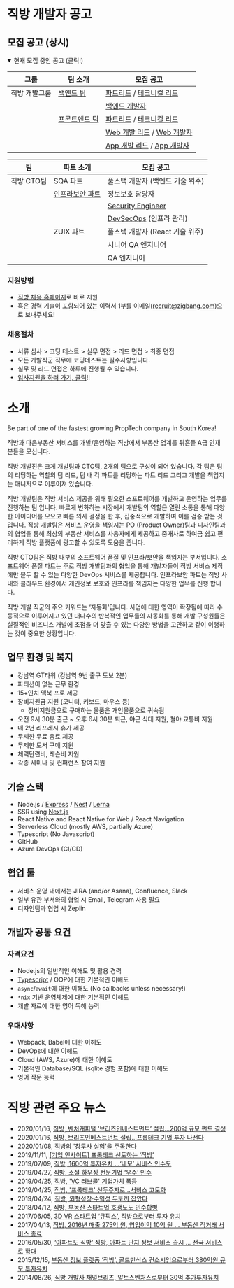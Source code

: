 # 직방 개발자 공고

## 모집 공고 (상시)

<details open><summary>현재 모집 중인 공고 (클릭!)</summary>
<p>

| 그룹          | 팀 소개                             | 모집 공고                                                             |
| ------------- | ----------------------------------- | --------------------------------------------------------------------- |
| 직방 개발그룹 | [백엔드 팀](./dev-be/README.md)     | [파트리드](./dev-be/lead.md) / [테크니컬 리드](./dev-be/tech-lead.md) |
|               |                                     | [백엔드 개발자](./dev-be/developer.md)                                |
|               | [프론트엔드 팀](./dev-fe/README.md) | [파트리드](./dev-fe/lead.md) / [테크니컬 리드](./dev-fe/tech-lead.md) |
|               |                                     | [Web 개발 리드](./dev-fe/web.md) / [Web 개발자](./dev-fe/web.md)      |
|               |                                     | [App 개발 리드](./dev-fe/app.md) / [App 개발자](./dev-fe/app.md)      |

| 팀         | 파트 소개                               | 모집 공고                                         |
| ---------- | --------------------------------------- | ------------------------------------------------- |
| 직방 CTO팀 | SQA 파트                                | 풀스택 개발자 (백엔드 기술 위주)                  |
|            | [인프라보안 파트](./cto-isms/README.md) | 정보보호 담당자                                   |
|            |                                         | [Security Engineer](./cto-isms/engineer.md)       |
|            |                                         | [DevSecOps](./cto-isms/engineer.md) (인프라 관리) |
|            | ZUIX 파트                               | 풀스택 개발자 (React 기술 위주)                   |
|            |                                         | 시니어 QA 엔지니어                                |
|            |                                         | QA 엔지니어                                       |

</p>
</details>

### 지원방법

- [직방 채용 홈페이지](https://zigbang.recruiter.co.kr/)로 바로 지원
- 혹은 경력 기술이 포함되어 있는 이력서 1부를 이메일(recruit@zigbang.com)으로 보내주세요!

### 채용절차

- 서류 심사 > 코딩 테스트 > 실무 면접 > 리드 면접 > 최종 면접
- 모든 개발직군 직무에 코딩테스트는 필수사항입니다.
- 실무 및 리드 면접은 하루에 진행될 수 있습니다.
- [입사지원을 하러 가기, 클릭](https://zigbang.recruiter.co.kr/app/applicant/registResume)!!

# 소개

Be part of one of the fastest growing PropTech company in South Korea!

직방과 다음부동산 서비스를 개발/운영하는 직방에서 부동산 업계를 뒤흔들 A급 인재 분들을 모십니다.

직방 개발진은 크게 개발팀과 CTO팀, 2개의 팀으로 구성이 되어 있습니다. 각 팀은 팀의 리딩하는 역할의 팀 리드, 팀 내 각 파트를 리딩하는 파트 리드 그리고 개발을 책임지는 매니저으로 이루어져 있습니다.

직방 개발팀은 직방 서비스 제공을 위해 필요한 소프트웨어를 개발하고 운영하는 업무를 진행하는 팀 입니다. 빠르게 변화하는 시장에서 개발팀의 역할은 열린 소통을 통해 다양한 아이디어를 모으고 빠른 의사 결정을 한 후, 집중적으로 개발하여 이를 검증 받는 것 입니다. 직방 개발팀은 서비스 운영을 책임지는 PO (Product Owner)팀과 디자인팀과의 협업을 통해 최상의 부동산 서비스를 사용자에게 제공하고 중개사로 하여금 쉽고 편리하게 직방 플랫폼에 광고할 수 있도록 도움을 줍니다.

직방 CTO팀은 직방 내부의 소프트웨어 품질 및 인프라/보안을 책임지는 부서입니다. 소프트웨어 품질 파트는 주로 직방 개발팀과의 협업을 통해 개발자들이 직방 서비스 제작에만 몰두 할 수 있는 다양한 DevOps 서비스를 제공합니다. 인프라보안 파트는 직방 사내와 클라우드 환경에서 개인정보 보호와 인프라를 책임지는 다양한 업무를 진행 합니다.

직방 개발 직군의 주요 키워드는 ‘자동화'입니다. 사업에 대한 영역이 확장됨에 따라 수동적으로 이루어지고 있던 대다수의 반복적인 업무들의 자동화를 통해 개발 구성원들은 실질적인 비즈니스 개발에 초점을 더 맞출 수 있는 다양한 방법을 고안하고 같이 이행하는 것이 중요한 상황입니다.

## 업무 환경 및 복지

* 강남역 GT타워 (강남역 9번 출구 도보 2분)
* 파티션이 없는 근무 환경
* 15+인치 맥북 프로 제공
* 장비지원금 지원 (모니터, 키보드, 마우스 등)
  * 장비지원금으로 구매하는 물품은 개인물품으로 귀속됨
* 오전 9시 30분 출근 ~ 오후 6시 30분 퇴근, 야근 식대 지원, 철야 교통비 지원
* 매 2년 리프레시 휴가 제공
* 무제한 무료 음료 제공
* 무제한 도서 구매 지원
* 체력단련비, 레슨비 지원
* 각종 세미나 및 컨퍼런스 참여 지원

## 기술 스택

* Node.js / [Express](https://expressjs.com/) / [Nest](https://nestjs.com/) / [Lerna](https://github.com/lerna/lerna)
* SSR using [Next.js](https://nextjs.org/)
* React Native and React Native for Web / React Navigation
* Serverless Cloud (mostly AWS, partially Azure)
* Typescript (No Javascript)
* GitHub
* Azure DevOps (CI/CD)

## 협업 툴

* 서비스 운영 내에서는 JIRA (and/or Asana), Confluence, Slack
* 일부 유관 부서와의 협업 시 Email, Telegram 사용 필요
* 디자인팀과 협업 시 Zeplin

## 개발자 공통 요건

### 자격요건

* Node.js의 일반적인 이해도 및 활용 경력
* [Typescript](https://www.typescriptlang.org/) / OOP에 대한 기본적인 이해도
* `async`/`await`에 대한 이해도 (No callbacks unless necessary!)
* `*nix` 기반 운영체제에 대한 기본적인 이해도
* 개발 자료에 대한 영어 독해 능력

### 우대사항

* Webpack, Babel에 대한 이해도
* DevOps에 대한 이해도
* Cloud (AWS, Azure)에 대한 이해도
* 기본적인 Database/SQL (sqlite 경험 포함)에 대한 이해도
* 영어 작문 능력

# 직방 관련 주요 뉴스

* 2020/01/16, [직방, 벤처캐피털 ‘브리즈인베스트먼트’ 설립…200억 규모 펀드 결성](http://www.cnews.co.kr/uhtml/read.jsp?idxno=202001161518175200150)
* 2020/01/16, [직방, 브리즈인베스트먼트 설립…프롭테크 기업 투자 나선다](https://www.venturesquare.net/800608)
* 2020/01/08, [직방의 '창투사 실험'을 주목한다](http://www.thebell.co.kr/free/content/ArticleView.asp?key=202001070435031370104373&svccode=00&page=1&sort=thebell_check_time)
* 2019/11/11, [\[기업 인사이트\] 프롭테크 선도하는 ‘직방’](http://news.kbiz.or.kr/news/articleView.html?idxno=61105)
* 2019/07/09, [직방, 1600억 투자유치 …‘네모’ 서비스 인수도](https://news.joins.com/article/23519762)
* 2019/04/27, [직방, 소셜 하우징 전문기업 ‘우주’ 인수](https://platum.kr/archives/120660)
* 2019/04/25, [직방, 'VC 러브콜' 기업가치 폭등](http://www.thebell.co.kr/front/free/contents/news/article_view.asp?key=201904240100046840002914)
* 2019/04/25, [직방, '프롭테크' 선두주자로…서비스 고도화](http://www.thebell.co.kr/front/free/contents/news/article_view.asp?key=201904230100043700002711)
* 2019/04/24, [직방, 외형성장·수익성 두토끼 잡았다](http://www.thebell.co.kr/front/free/contents/news/article_view.asp?key=201904230100042190002620)
* 2018/04/12, [직방, 부동산 스타트업 호갱노노 인수합병](http://platum.kr/archives/98799)
* 2017/06/05, [3D VR 스타트업 ‘큐픽스’, 직방으로부터 투자 유치](https://platum.kr/archives/82200)
* 2017/04/13, [직방, 2016년 매출 275억 원, 영업이익 10억 원 … 부동산 직거래 서비스 종료](https://platum.kr/archives/79368)
* 2016/05/30, [‘아파트도 직방’ 직방, 아파트 단지 정보 서비스 출시 … 전국 서비스로 확대](https://platum.kr/archives/60444)
* 2015/12/15, [부동산 정보 플랫폼 ‘직방’, 골드만삭스 컨소시엄으로부터 380억원 규모 투자유치](https://platum.kr/archives/51549)
* 2014/08/26, [직방 개발사 채널브리즈, 알토스벤처스로부터 30억 추가투자유치](https://platum.kr/archives/26265)
